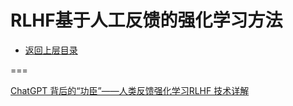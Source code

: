 # RLHF基于人工反馈的强化学习方法

* [返回上层目录](../multimodal-large-model.md)



===

[ChatGPT 背后的“功臣”——人类反馈强化学习RLHF 技术详解](https://mp.weixin.qq.com/s/mZdZS9QNda26Ae0OIhRjFA)